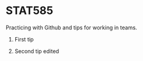 # STAT585
Practicing with Github and tips for working in teams.

1. First tip

2. Second tip edited
